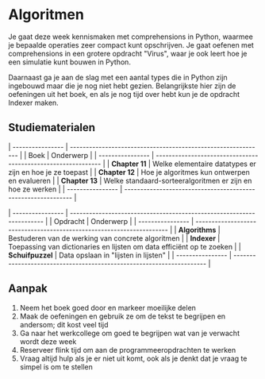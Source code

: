 # Algoritmen

<!-- Deze module gaat over algoritmen, en dan over twee aspecten hiervan. Enerzijds ga je kijken naar de manier waarop je een algoritme kunt ontwikkelen en waar je dan op moet letten. Anderzijds ga je kennis maken met een aantal "standaard-algoritmen" voor sorteren en zoeken. Deze standaard-algoritmen zijn zo algemeen, dat we ze in pseudocode kunnen beschrijven en in een willekeurige programmeertaal vastleggen om echt te gebruiken. En welke programmeertaal dat ook is, de eigenschappen van de algoritmen zullen steeds hetzelfde zijn.  -->

Je gaat deze week kennismaken met comprehensions in Python, waarmee je bepaalde operaties zeer compact kunt opschrijven. Je gaat oefenen met comprehensions in een grotere opdracht "Virus", waar je ook leert hoe je een simulatie kunt bouwen in Python.

Daarnaast ga je aan de slag met een aantal types die in Python zijn ingebouwd maar die je nog niet hebt gezien. Belangrijkste hier zijn de oefeningen uit het boek, en als je nog tijd over hebt kun je de opdracht Indexer maken.

## Studiematerialen

| ---------------- | ------------------------------------------------------------- |
| Boek             | Onderwerp                                                     |
| ---------------- | ------------------------------------------------------------- |
| **Chapter 11**   | Welke elementaire datatypes er zijn en hoe je ze toepast      |
| **Chapter 12**   | Hoe je algoritmes kun ontwerpen en evalueren                  |
| **Chapter 13**   | Welke standaard-sorteeralgoritmen er zijn en hoe ze werken    |
| ---------------- | ------------------------------------------------------------- |

| ---------------- | --------------------------------------------------------------------- |
| Opdracht         | Onderwerp                                                             |
| ---------------- | --------------------------------------------------------------------- |
| **Algorithms**   | Bestuderen van de werking van concrete algoritmen                     |
| **Indexer**      | Toepassing van dictionaries en lijsten om data efficiënt op te zoeken |
| **Schuifpuzzel** | Data opslaan in "lijsten in lijsten"                                  |
| ---------------- | --------------------------------------------------------------------- |

## Aanpak

1. Neem het boek goed door en markeer moeilijke delen
2. Maak de oefeningen en gebruik ze om de tekst te begrijpen en andersom; dit kost veel tijd
3. Ga naar het werkcollege om goed te begrijpen wat van je verwacht wordt deze week
4. Reserveer flink tijd om aan de programmeeropdrachten te werken
5. Vraag altijd hulp als je er niet uit komt, ook als je denkt dat je vraag te simpel is om te stellen
